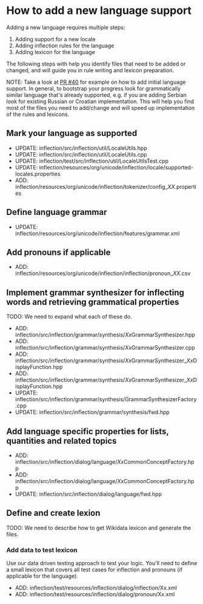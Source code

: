 # How to add a new language support

Adding a new language requires multiple steps:
1. Adding support for a new locale
2. Adding inflection rules for the language
3. Adding lexicon for the language

The following steps with help you identify files that need to be added or changed, and will guide you in rule writing and lexicon preparation.

NOTE: Take a look at [PR #40](https://github.com/unicode-org/inflection/pull/40) for example on how to add initial language support.
In general, to bootstrap your progress look for grammatically similar language that's already supported, e.g. if you are adding Serbian look for existing Russian or Croatian implementation.
This will help you find most of the files you need to add/change and will speed up implementation of the rules and lexicons.

## Mark your language as supported
* UPDATE: inflection/src/inflection/util/LocaleUtils.hpp
* UPDATE: inflection/src/inflection/util/LocaleUtils.cpp
* UPDATE: inflection/test/src/inflection/util/LocaleUtilsTest.cpp
* UPDATE: inflection/resources/org/unicode/inflection/locale/supported-locales.properties
* ADD: inflection/resources/org/unicode/inflection/tokenizer/config_*XX*.properties

## Define language grammar
* UPDATE: inflection/resources/org/unicode/inflection/features/grammar.xml

## Add pronouns if applicable
* ADD: inflection/resources/org/unicode/inflection/inflection/pronoun_*XX*.csv

## Implement grammar synthesizer for inflecting words and retrieving grammatical properties
TODO: We need to expand what each of these do.
* ADD: inflection/src/inflection/grammar/synthesis/*Xx*GrammarSynthesizer.hpp
* ADD: inflection/src/inflection/grammar/synthesis/*Xx*GrammarSynthesizer.cpp
* ADD: inflection/src/inflection/grammar/synthesis/*Xx*GrammarSynthesizer_*Xx*DisplayFunction.hpp
* ADD: inflection/src/inflection/grammar/synthesis/*Xx*GrammarSynthesizer_*Xx*DisplayFunction.hpp
* UPDATE: inflection/src/inflection/grammar/synthesis/GrammarSynthesizerFactory.cpp
* UPDATE: inflection/src/inflection/grammar/synthesis/fwd.hpp

## Add language specific properties for lists, quantities and related topics
* ADD: inflection/src/inflection/dialog/language/*Xx*CommonConceptFactory.hpp
* ADD: inflection/src/inflection/dialog/language/*Xx*CommonConceptFactory.hpp
* UPDATE: inflection/src/inflection/dialog/language/fwd.hpp

## Define and create lexion
TODO: We need to describe how to get Wikidata lexicon and generate the files.

### Add data to test lexicon
Use our data driven testing approach to test your logic. You'll need to define a small lexicon that covers all test cases for inflection and pronouns (if applicable for the language).

* ADD: inflection/test/resources/inflection/dialog/inflection/Xx.xml
* ADD: inflection/test/resources/inflection/dialog/pronoun/Xx.xml
